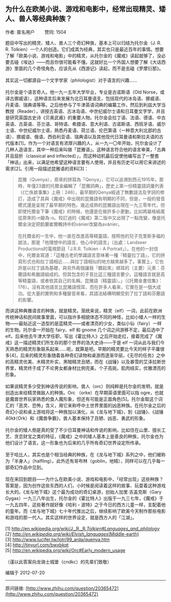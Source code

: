 ## 为什么在欧美小说、游戏和电影中，经常出现精灵、矮人、兽人等经典种族？

作者: 匿名用户&nbsp;&nbsp;&nbsp;&nbsp;&nbsp;&nbsp;&nbsp;&nbsp;赞同: 1504


题目中写出的精灵、矮人、兽人三个奇幻种族，基本上可以归结为托尔金（J. R. R. Tolkien）一个人的创造。它们成其为经典，其实也只是最近百年的事情。想要了解「欧美小说、游戏和电影」中的精灵，从托尔金的《魔戒》读起就够了，没必要去碰《埃达》——而且你很可能看不懂。这就好比一个外国人想要了解《大话西游》里面的几个奇怪角色，应该先从《西游记》读起，而不是去碰《罗摩衍那》。<br><br>其实这一切都源自一个文字学家（philologist）对于语言的兴趣……<br><br>托尔金是个语言奇人。他一九一五年大学毕业，专业是古诺斯语（Old Norse，或译古挪威语），这种语言后来发展为北日耳曼语支，包括现代的冰岛语、挪威语、丹麦语、瑞典语等等。之后他参与了牛津英语词典的编纂工作，然后到利兹大学当教授（Reader），讲授古英语、古冰岛语、中世纪威尔士语和日耳曼文字学，并且是研究英国古史诗《贝奥武甫》的重要人物。托尔金会拉丁语、法语、德语、中古英语、古英语、芬兰语、哥特语、希腊语、意大利语、古诺斯语、西班牙语、威尔士语、中世纪威尔士语，熟悉丹麦语、荷兰语、伦巴第语（一种意大利北部的古语）、挪威语、俄语、西伯利亚语、瑞典语以及其他现代日耳曼语和斯拉夫语的古代版本[1]。作为一个对语言有浓厚兴趣的人，从一九一〇年开始，托尔金设计了几种人造语言，其中一种后来叫做「昆雅语」。这种语言符合他的语言审美，「古典并且屈折（classical and inflected）」，而这种动机最后促使他编写出了一整套「神话」出来，以满足他希望这种语言要有人使用，并且有历史可以用它来讲述的需求[2]。引用一段描述昆雅语的资料[3]：<br><blockquote>昆雅（Quenya），原來的拼寫為「Qenya」，它可以追溯到西元1915年。那時，年僅23歲的托爾金編輯了「昆雅詞典」，歷史上第一份精靈語詞彙列表（《亡佚故事集》上冊：246）。最早期的Qenya經過了無數語法及字詞的修訂，造成了其與《魔戒》中出現的昆雅語有明顯的不同，但是，一般的發音模式還是呈現了最早期的特色。幾近成熟的昆雅語出現在一九三零年代，但即使托爾金下筆《魔戒》的時候，他還是在做許多小更動，比如將屬格結尾從原來的-n變為-o。校訂過的《魔戒》第二版中又出現了一點改變，像是托爾金決定把凱蘭崔爾輓詩中的vánier改變為avánier。<br><br>在托爾金的一生中，他一直在改進高等精靈語，按照他的兒子克里斯多福的說法，那是「他理想中的語言，他心中的語言」（出處：Landseer Productions的電視節目「J.R.R. Tolkien - A Portrait」）。在他的一封信中，托爾金寫道：「這種古老的學識語言意味著一種『精靈拉丁語』，它的拼寫形式也和拉丁語相近……與拉丁語相似的地方越來越多了。事實上，它也許是以拉丁語為基礎，與另外兩個讓我『聽起來』順耳的（主要）元素：芬蘭語和希臘語組成的。但其包含的子音比這三種語言要少。這種語言就是高等精靈語，或者依其自己的名稱，昆雅語（精靈語）。」（《托爾金書信集》：176）。沒有其他語言比昆雅語悅耳，而在許多人看來，它實在是一個大成功。從大量的實例和多種變音來看，其語法結構明顯受到了拉丁語和芬蘭語的影響。</blockquote>而讲这种典雅语言的种族，就是精灵。笼统来说，精灵（elf）一词，此前在欧洲传统神话和民间故事里面，可以指许多相貌体态不同的神怪，比如小矮人一样的生物——最贴近这一造型的是蓝精灵——或者漂亮的少女，类似小仙（fairy）一样的生物。托尔金一开始在 fairy、elf 和 gnome 几个词之间游移不定，最后选中了 elf。后来他去牛津大学任职，写出《霍比特人》之后开始走红，接着完成了《魔戒》这一描述精灵们所生存的那个世界的浩大史诗——于是 elf 一词从此与我们今天熟悉的精灵形象联系起来……呃，就算是吧。早期的精灵要比今天的样子平庸很多[4]，后来的精灵形象随着各种奇幻读物和桌游而逐渐华丽，《无尽的任务》之中的高精灵优美、木精灵朴实、黑暗精灵丑陋，而在《战锤》以及暴雪的艾泽拉斯世界里，精灵终于成了不论男女都身材比例完美，个子高挑，肌肉结实，优雅漂亮的形象。<br><br>如果说精灵多少受到神话传说的影响，兽人（orc）则纯粹是托尔金的发明，就是创造出来给精灵做敌人的种族。Orc （orke）在早期英语里面可以指 ogre，也就是魔兽世界玩家熟悉的食人魔形象，但还有可能是正面角色[5]。托尔金取这个词汇的「恶灵、恐怖」含义，用它来称呼中土世界里面的凶恶种族。在托尔金之后的奇幻小说和桌上游戏将这一种族加以演化，从《龙与地下城》，到《战锤》、《战锤 40k》（Ork）和《魔兽争霸》，兽人基本保持了丑陋、凶恶、勇武的形象。<br><br>托尔金的矮人倒是真的受了不少日耳曼神话和传说的影响，比如住在山里、擅长工艺、贪恋财宝之类的特征，《魔戒》之中的矮人基本上是善良的种族，托尔金也为他们设计了语言。这一形象也为后来的几乎所有奇幻世界设定所传承。<br><br>至于哈比人，其实也是个相当经典的种族，在《龙与地下城》系列之中，他们被称为「半身人」（halfling）。此外还有哥布林（goblin，地精），同样可以在几乎每一部奇幻作品中见到。<br><br>现在来回到题目——为什么在欧美小说、游戏和电影中，「经常出现」这些种族？答案是，因为创作这些东西的人们，小时候是阅读着这样的故事、玩耍着这种游戏长大的。《龙与地下城》这个最为成功的奇幻桌游，创始人加里·吉盖克斯（Gary Gygax）一九三八年出生，托尔金的《霍比特人》出版于一九三七年，《魔戒》于一九五四年，这些著作就好像《哈利・波特》之于今日的西方儿童一样，支配着他的童年。而《龙与地下城》七十年代推出之后，继续影响了欧美今天制作那些电影和游戏的那一代人。其实这样的世界设定，就是西方人的「江湖」。<br><br>[1] <a href="http://en.wikipedia.org/wiki/J._R._R._Tolkien#Languages_and_philology" class=" external" target="_blank" rel="nofollow noreferrer"><span class="invisible">http://</span><span class="visible">en.wikipedia.org/wiki/J</span><span class="invisible">._R._R._Tolkien#Languages_and_philology</span><span class="ellipsis"></span><i class="icon-external"></i></a><br>[2] <a href="http://en.wikipedia.org/wiki/Elvish_languages_(Middle-earth)" class=" external" target="_blank" rel="nofollow noreferrer"><span class="invisible">http://</span><span class="visible">en.wikipedia.org/wiki/E</span><span class="invisible">lvish_languages_(Middle-earth)</span><span class="ellipsis"></span><i class="icon-external"></i></a><br>[3] <a href="http://www.lucifer.tw/lotr/99_arda/quenya.htm" class=" external" target="_blank" rel="nofollow noreferrer"><span class="invisible">http://www.</span><span class="visible">lucifer.tw/lotr/99_arda</span><span class="invisible">/quenya.htm</span><span class="ellipsis"></span><i class="icon-external"></i></a><br>[4] <a href="http://tinyurl.com/bwxbkqt" class=" external" target="_blank" rel="nofollow noreferrer"><span class="invisible">http://</span><span class="visible">tinyurl.com/bwxbkqt</span><span class="invisible"></span><i class="icon-external"></i></a><br>[5] <a href="http://en.wikipedia.org/wiki/Orc#Early_modern_usage" class=" external" target="_blank" rel="nofollow noreferrer"><span class="invisible">http://</span><span class="visible">en.wikipedia.org/wiki/O</span><span class="invisible">rc#Early_modern_usage</span><span class="ellipsis"></span><i class="icon-external"></i></a><br><br>（谨以此答案向龙骑士城堡（cndkc）的先辈们致敬）



编辑于 2012-07-20



---
原问链接: [http://www.zhihu.com/question/20365472](http://www.zhihu.com/question/20365472)